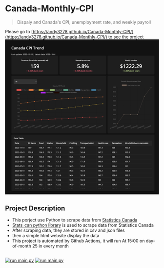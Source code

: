 # Canada-Monthly-CPI
> Dispaly and Canada's CPI, unemployment rate, and weekly payroll 

Please go to [https://andy3278.github.io/Canada-Monthly-CPI/](https://andy3278.github.io/Canada-Monthly-CPI/) to see the project
![capture of the website](Canada%20CPI%20Trend%20Dashboard.jpeg)
## Project Description
- This porject use Python to scrape data from [Statistics Canada](https://www.statcan.gc.ca/en/start)
- [Stats_can python library](https://stats-can.readthedocs.io/en/latest/index.html#) is used to scrape data from Statistics Canada
- After scraping data, they are stored in csv and json files
- then a simple html website display the data
- This project is automated by Github Actions, it will run At 15:00 on day-of-month 25 in every month

##
[![run main.py](https://github.com/andy3278/Canada-Monthly-CPI/actions/workflows/actions.yml/badge.svg?event=schedule)](https://github.com/andy3278/Canada-Monthly-CPI/actions/workflows/actions.yml)
[![run main.py](https://github.com/andy3278/Canada-Monthly-CPI/actions/workflows/actions.yml/badge.svg?event=check_run)](https://github.com/andy3278/Canada-Monthly-CPI/actions/workflows/actions.yml)
